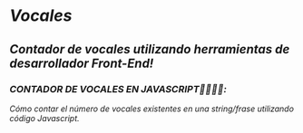 # **_Vocales_**

## **_Contador de vocales utilizando herramientas de desarrollador Front-End!_**

### **_CONTADOR DE VOCALES EN JAVASCRIPT👨‍💻🎲💥:_**
_Cómo contar el número de vocales existentes en una string/frase utilizando código Javascript._
